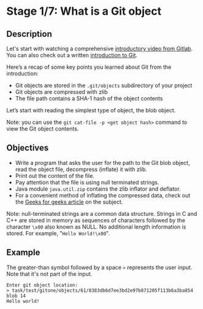 # Stage 1/7: What is a Git object
## Description
Let's start with watching a comprehensive <a href="https://www.youtube.com/watch?v=P6jD966jzlk">introductory video from Gitlab</a>. You can also check out a written <a href="https://git-scm.com/book/en/v2/Git-Internals-Git-Objects">introduction to Git</a>.

Here’s a recap of some key points you learned about Git from the introduction:

- Git objects are stored in the `.git/objects` subdirectory of your project
- Git objects are compressed with zlib
- The file path contains a SHA-1 hash of the object contents

Let’s start with reading the simplest type of object, the blob object.

Note: you can use the `git cat-file -p <get object hash>` command to view the Git object contents.

## Objectives
- Write a program that asks the user for the path to the Git blob object, read the object file, decompress (inflate) it with zlib.
- Print out the content of the file.
- Pay attention that the file is using null terminated strings.
- Java module `java.util.zip` contains the zlib inflator and deflator.
- For a convenient method of inflating the compressed data, check out the <a href="https://www.geeksforgeeks.org/java-util-zip-inflaterinputstream-class-java">Geeks for geeks article</a> on the subject.

Note: null-terminated strings are a common data structure. Strings in C and C++ are stored in memory as sequences of characters followed by the character `\x00` also known as NULL. No additional length information is stored. For example, "`Hello World!\x00`".

## Example
The greater-than symbol followed by a space `>` represents the user input. Note that it's not part of the input.
```
Enter git object location:
> task/test/gitone/objects/61/8383db6d7ee3bd2e97b871205f113b6a3ba854
blob 14
Hello world!
```
